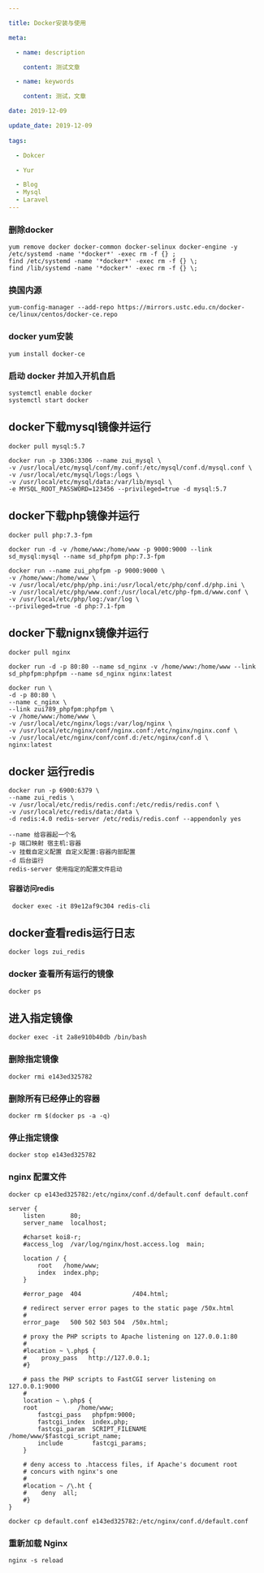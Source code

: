 ```yaml
---

title: Docker安装与使用

meta:

  - name: description

    content: 测试文章

  - name: keywords

    content: 测试，文章

date: 2019-12-09

update_date: 2019-12-09
 
tags: 

  - Dokcer

  - Yur

  - Blog
  - Mysql
  - Laravel
---
```




### 删除docker

```
yum remove docker docker-common docker-selinux docker-engine -y
/etc/systemd -name '*docker*' -exec rm -f {} ;
find /etc/systemd -name '*docker*' -exec rm -f {} \;
find /lib/systemd -name '*docker*' -exec rm -f {} \;
```

### 换国内源

```
yum-config-manager --add-repo https://mirrors.ustc.edu.cn/docker-ce/linux/centos/docker-ce.repo
```


### docker yum安装


```
yum install docker-ce
```


### 启动 docker 并加入开机自启

```
systemctl enable docker
systemctl start docker
```



## docker下载mysql镜像并运行

```
docker pull mysql:5.7
```


```
docker run -p 3306:3306 --name zui_mysql \
-v /usr/local/etc/mysql/conf/my.conf:/etc/mysql/conf.d/mysql.conf \
-v /usr/local/etc/mysql/logs:/logs \
-v /usr/local/etc/mysql/data:/var/lib/mysql \
-e MYSQL_ROOT_PASSWORD=123456 --privileged=true -d mysql:5.7
```

## docker下载php镜像并运行



```
docker pull php:7.3-fpm
```


```
docker run -d -v /home/www:/home/www -p 9000:9000 --link sd_mysql:mysql --name sd_phpfpm php:7.3-fpm
```

```
docker run --name zui_phpfpm -p 9000:9000 \
-v /home/www:/home/www \
-v /usr/local/etc/php/php.ini:/usr/local/etc/php/conf.d/php.ini \
-v /usr/local/etc/php/www.conf:/usr/local/etc/php-fpm.d/www.conf \
-v /usr/local/etc/php/log:/var/log \
--privileged=true -d php:7.1-fpm

```





## docker下载nignx镜像并运行


```
docker pull nginx
```

```
docker run -d -p 80:80 --name sd_nginx -v /home/www:/home/www --link sd_phpfpm:phpfpm --name sd_nginx nginx:latest
```

```
docker run \
-d -p 80:80 \
--name c_nginx \
--link zui789_phpfpm:phpfpm \
-v /home/www:/home/www \
-v /usr/local/etc/nginx/logs:/var/log/nginx \
-v /usr/local/etc/nginx/conf/nginx.conf:/etc/nginx/nginx.conf \
-v /usr/local/etc/nginx/conf/conf.d:/etc/nginx/conf.d \
nginx:latest
```


## docker 运行redis

```
docker run -p 6900:6379 \
--name zui_redis \
-v /usr/local/etc/redis/redis.conf:/etc/redis/redis.conf \
-v /usr/local/etc/redis/data:/data \
-d redis:4.0 redis-server /etc/redis/redis.conf --appendonly yes

```

```
--name 给容器起一个名
-p 端口映射 宿主机:容器
-v 挂载自定义配置 自定义配置:容器内部配置
-d 后台运行 
redis-server 使用指定的配置文件启动
```


#### 容器访问redis

```
 docker exec -it 89e12af9c304 redis-cli
```




## docker查看redis运行日志

```
docker logs zui_redis
```







### docker 查看所有运行的镜像


```
docker ps
```


## 进入指定镜像


```
docker exec -it 2a8e910b40db /bin/bash
```


### 删除指定镜像


```
docker rmi e143ed325782
```


### 删除所有已经停止的容器

```
docker rm $(docker ps -a -q)
```


### 停止指定镜像


```
docker stop e143ed325782
```




### nginx 配置文件



```
docker cp e143ed325782:/etc/nginx/conf.d/default.conf default.conf
```


```
server {
    listen       80;
    server_name  localhost;

    #charset koi8-r;
    #access_log  /var/log/nginx/host.access.log  main;

    location / {
        root   /home/www;
        index  index.php;
    }

    #error_page  404              /404.html;

    # redirect server error pages to the static page /50x.html
    #
    error_page   500 502 503 504  /50x.html;

    # proxy the PHP scripts to Apache listening on 127.0.0.1:80
    #
    #location ~ \.php$ {
    #    proxy_pass   http://127.0.0.1;
    #}

    # pass the PHP scripts to FastCGI server listening on 127.0.0.1:9000
    #
    location ~ \.php$ {
	root           /home/www;
        fastcgi_pass   phpfpm:9000;
        fastcgi_index  index.php;
        fastcgi_param  SCRIPT_FILENAME  /home/www/$fastcgi_script_name;
        include        fastcgi_params;
    }

    # deny access to .htaccess files, if Apache's document root
    # concurs with nginx's one
    #
    #location ~ /\.ht {
    #    deny  all;
    #}
}

```



```
docker cp default.conf e143ed325782:/etc/nginx/conf.d/default.conf
```



### 重新加载 Nginx
```
nginx -s reload
```
